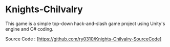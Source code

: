 # Knights-Chilvalry

This game is a simple top-down hack-and-slash game project using Unity's engine and C# coding. 

Source Code : [https://github.com/ry0310/Knights-Chilvalry-SourceCode]
